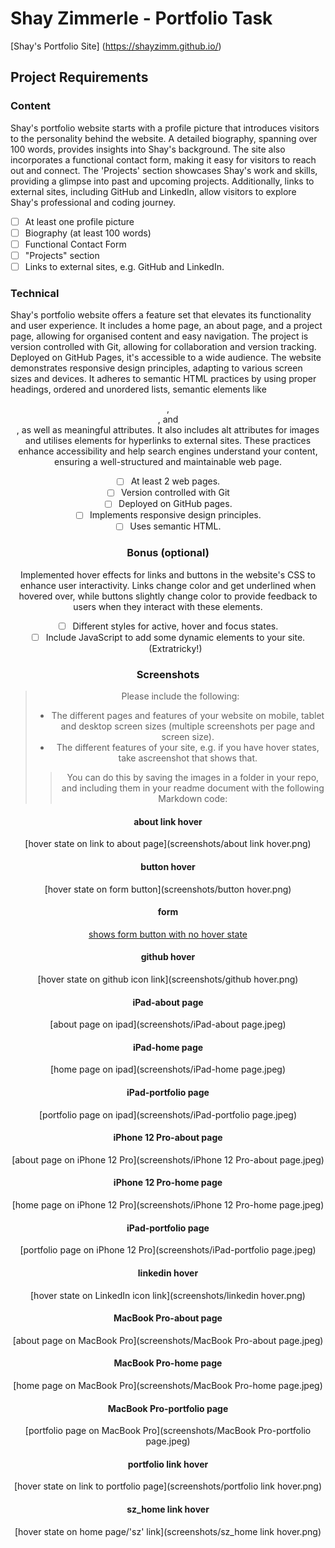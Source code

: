 # Shay Zimmerle - Portfolio Task

[Shay's Portfolio Site] (https://shayzimm.github.io/)

## Project Requirements

### Content
Shay's portfolio website starts with a profile picture that introduces visitors to the personality behind the website. A detailed biography, spanning over 100 words, provides insights into Shay's background. The site also incorporates a functional contact form, making it easy for visitors to reach out and connect. The 'Projects' section showcases Shay's work and skills, providing a glimpse into past and upcoming projects. Additionally, links to external sites, including GitHub and LinkedIn, allow visitors to explore Shay's professional and coding journey.
- [ ] At least one profile picture
- [ ] Biography (at least 100 words)
- [ ] Functional Contact Form
- [ ] "Projects" section
- [ ] Links to external sites, e.g. GitHub and LinkedIn.

### Technical
Shay's portfolio website offers a feature set that elevates its functionality and user experience. It includes a home page, an about page, and a project page, allowing for organised content and easy navigation. The project is version controlled with Git, allowing for collaboration and version tracking. Deployed on GitHub Pages, it's accessible to a wide audience. The website demonstrates responsive design principles, adapting to various screen sizes and devices. It adheres to semantic HTML practices by using proper headings, ordered and unordered lists, semantic elements like <header>, <main>, and <nav>, as well as meaningful attributes. It also includes alt attributes for images and utilises <a> elements for hyperlinks to external sites. These practices enhance accessibility and help search engines understand your content, ensuring a well-structured and maintainable web page.
- [ ] At least 2 web pages.
- [ ] Version controlled with Git
- [ ] Deployed on GitHub pages.
- [ ] Implements responsive design principles.
- [ ] Uses semantic HTML.

### Bonus (optional)
Implemented hover effects for links and buttons in the website's CSS to enhance user interactivity. Links change color and get underlined when hovered over, while buttons slightly change color to provide feedback to users when they interact with these elements.
- [ ] Different styles for active, hover and focus states.
- [ ] Include JavaScript to add some dynamic elements to your site. (Extratricky!)

### Screenshots
> Please include the following:
> - The different pages and features of your website on mobile, tablet and desktop screen sizes (multiple screenshots per page and screen size).
> - The different features of your site, e.g. if you have hover states, take ascreenshot that shows that.
>> You can do this by saving the images in a folder in your repo, and including them in your readme document with the following Markdown code:

#### about link hover
[hover state on link to about page](screenshots/about link hover.png)

#### button hover
[hover state on form button](screenshots/button hover.png)

#### form
[shows form button with no hover state](screenshots/form.png)

#### github hover
[hover state on github icon link](screenshots/github hover.png)

#### iPad-about page
[about page on ipad](screenshots/iPad-about page.jpeg)

#### iPad-home page
[home page on ipad](screenshots/iPad-home page.jpeg)

#### iPad-portfolio page
[portfolio page on ipad](screenshots/iPad-portfolio page.jpeg)

#### iPhone 12 Pro-about page
[about page on iPhone 12 Pro](screenshots/iPhone 12 Pro-about page.jpeg)

#### iPhone 12 Pro-home page
[home page on iPhone 12 Pro](screenshots/iPhone 12 Pro-home page.jpeg)

#### iPad-portfolio page
[portfolio page on iPhone 12 Pro](screenshots/iPad-portfolio page.jpeg)

#### linkedin hover
[hover state on LinkedIn icon link](screenshots/linkedin hover.png)

#### MacBook Pro-about page
[about page on MacBook Pro](screenshots/MacBook Pro-about page.jpeg)

#### MacBook Pro-home page
[home page on MacBook Pro](screenshots/MacBook Pro-home page.jpeg)

#### MacBook Pro-portfolio page
[portfolio page on MacBook Pro](screenshots/MacBook Pro-portfolio page.jpeg)

#### portfolio link hover
[hover state on link to portfolio page](screenshots/portfolio link hover.png)

#### sz_home link hover
[hover state on home page/'sz' link](screenshots/sz_home link hover.png)

